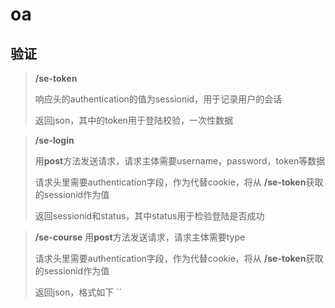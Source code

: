 # oa
## 验证
> **/se-token** 
>
>响应头的authentication的值为sessionid，用于记录用户的会话
>
>返回json，其中的token用于登陆校验，一次性数据

> **/se-login**
>
> 用**post**方法发送请求，请求主体需要username，password，token等数据
>
> 请求头里需要authentication字段，作为代替cookie，将从 **/se-token**获取的sessionid作为值
>
> 返回sessionid和status，其中status用于检验登陆是否成功 

> **/se-course**
> 用**post**方法发送请求，请求主体需要type
>
> 请求头里需要authentication字段，作为代替cookie，将从 **/se-token**获取的sessionid作为值
> 
> 返回json，格式如下
``
>
>
